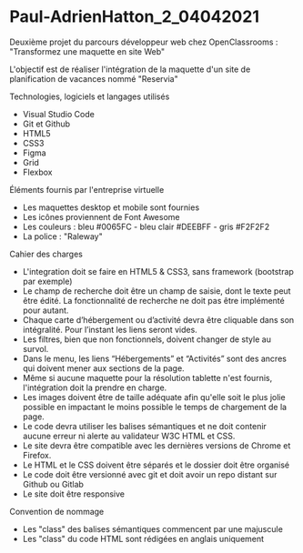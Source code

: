 # Paul-AdrienHatton_2_04042021
Deuxième projet du parcours développeur web chez OpenClassrooms : "Transformez une maquette en site Web"

L'objectif est de réaliser l'intégration de la maquette d'un site de planification de vacances nommé "Reservia" 


Technologies, logiciels et langages utilisés

- Visual Studio Code
- Git et Github
- HTML5
- CSS3
- Figma
- Grid
- Flexbox

Éléments fournis par l'entreprise virtuelle

- Les maquettes desktop et mobile sont fournies
- Les icônes proviennent de Font Awesome
- Les couleurs : bleu #0065FC - bleu clair #DEEBFF - gris #F2F2F2
- La police : "Raleway"

Cahier des charges

- L'integration doit se faire en HTML5 & CSS3, sans framework (bootstrap par exemple)
- Le champ de recherche doit être un champ de saisie, dont le texte peut être édité. La fonctionnalité de recherche ne doit pas être implémenté pour autant.
- Chaque carte d’hébergement ou d’activité devra être cliquable dans son intégralité. Pour l’instant les liens seront vides.
- Les filtres, bien que non fonctionnels, doivent changer de style au survol.
- Dans le menu, les liens “Hébergements” et “Activités” sont des ancres qui doivent mener aux sections de la page.
- Même si aucune maquette pour la résolution tablette n'est fournis, l'intégration doit la prendre en charge.
- Les images doivent être de taille adéquate afin qu'elle soit le plus jolie possible en impactant le moins possible le temps de chargement de la page.
- Le code devra utiliser les balises sémantiques et ne doit contenir aucune erreur ni alerte au validateur W3C HTML et CSS.
- Le site devra être compatible avec les dernières versions de Chrome et Firefox.
- Le HTML et le CSS doivent être séparés et le dossier doit être organisé
- Le code doit être versionné avec git et doit avoir un repo distant sur Github ou Gitlab
- Le site doit être responsive


Convention de nommage 

- Les "class" des balises sémantiques commencent par une majuscule
- Les "class" du code HTML sont rédigées en anglais uniquement
